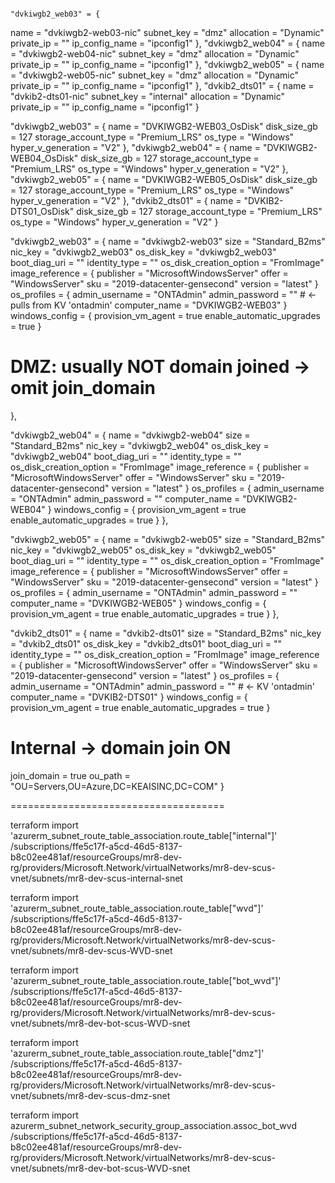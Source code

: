                                                                    "dvkiwgb2_web03" = {
  name           = "dvkiwgb2-web03-nic"
  subnet_key     = "dmz"
  allocation     = "Dynamic"
  private_ip     = ""
  ip_config_name = "ipconfig1"
},
"dvkiwgb2_web04" = {
  name           = "dvkiwgb2-web04-nic"
  subnet_key     = "dmz"
  allocation     = "Dynamic"
  private_ip     = ""
  ip_config_name = "ipconfig1"
},
"dvkiwgb2_web05" = {
  name           = "dvkiwgb2-web05-nic"
  subnet_key     = "dmz"
  allocation     = "Dynamic"
  private_ip     = ""
  ip_config_name = "ipconfig1"
},
"dvkib2_dts01" = {
  name           = "dvkib2-dts01-nic"
  subnet_key     = "internal"
  allocation     = "Dynamic"
  private_ip     = ""
  ip_config_name = "ipconfig1"
}








"dvkiwgb2_web03" = {
  name                 = "DVKIWGB2-WEB03_OsDisk"
  disk_size_gb         = 127
  storage_account_type = "Premium_LRS"
  os_type              = "Windows"
  hyper_v_generation   = "V2"
},
"dvkiwgb2_web04" = {
  name                 = "DVKIWGB2-WEB04_OsDisk"
  disk_size_gb         = 127
  storage_account_type = "Premium_LRS"
  os_type              = "Windows"
  hyper_v_generation   = "V2"
},
"dvkiwgb2_web05" = {
  name                 = "DVKIWGB2-WEB05_OsDisk"
  disk_size_gb         = 127
  storage_account_type = "Premium_LRS"
  os_type              = "Windows"
  hyper_v_generation   = "V2"
},
"dvkib2_dts01" = {
  name                 = "DVKIB2-DTS01_OsDisk"
  disk_size_gb         = 127
  storage_account_type = "Premium_LRS"
  os_type              = "Windows"
  hyper_v_generation   = "V2"
}







"dvkiwgb2_web03" = {
  name                    = "dvkiwgb2-web03"
  size                    = "Standard_B2ms"
  nic_key                 = "dvkiwgb2_web03"
  os_disk_key             = "dvkiwgb2_web03"
  boot_diag_uri           = ""
  identity_type           = ""
  os_disk_creation_option = "FromImage"
  image_reference = {
    publisher = "MicrosoftWindowsServer"
    offer     = "WindowsServer"
    sku       = "2019-datacenter-gensecond"
    version   = "latest"
  }
  os_profiles = {
    admin_username = "ONTAdmin"
    admin_password = ""                  # ← pulls from KV 'ontadmin'
    computer_name  = "DVKIWGB2-WEB03"
  }
  windows_config = {
    provision_vm_agent        = true
    enable_automatic_upgrades = true
  }
  # DMZ: usually NOT domain joined → omit join_domain
},

"dvkiwgb2_web04" = {
  name                    = "dvkiwgb2-web04"
  size                    = "Standard_B2ms"
  nic_key                 = "dvkiwgb2_web04"
  os_disk_key             = "dvkiwgb2_web04"
  boot_diag_uri           = ""
  identity_type           = ""
  os_disk_creation_option = "FromImage"
  image_reference = {
    publisher = "MicrosoftWindowsServer"
    offer     = "WindowsServer"
    sku       = "2019-datacenter-gensecond"
    version   = "latest"
  }
  os_profiles = {
    admin_username = "ONTAdmin"
    admin_password = ""
    computer_name  = "DVKIWGB2-WEB04"
  }
  windows_config = {
    provision_vm_agent        = true
    enable_automatic_upgrades = true
  }
},

"dvkiwgb2_web05" = {
  name                    = "dvkiwgb2-web05"
  size                    = "Standard_B2ms"
  nic_key                 = "dvkiwgb2_web05"
  os_disk_key             = "dvkiwgb2_web05"
  boot_diag_uri           = ""
  identity_type           = ""
  os_disk_creation_option = "FromImage"
  image_reference = {
    publisher = "MicrosoftWindowsServer"
    offer     = "WindowsServer"
    sku       = "2019-datacenter-gensecond"
    version   = "latest"
  }
  os_profiles = {
    admin_username = "ONTAdmin"
    admin_password = ""
    computer_name  = "DVKIWGB2-WEB05"
  }
  windows_config = {
    provision_vm_agent        = true
    enable_automatic_upgrades = true
  }
},

"dvkib2_dts01" = {
  name                    = "dvkib2-dts01"
  size                    = "Standard_B2ms"
  nic_key                 = "dvkib2_dts01"
  os_disk_key             = "dvkib2_dts01"
  boot_diag_uri           = ""
  identity_type           = ""
  os_disk_creation_option = "FromImage"
  image_reference = {
    publisher = "MicrosoftWindowsServer"
    offer     = "WindowsServer"
    sku       = "2019-datacenter-gensecond"
    version   = "latest"
  }
  os_profiles = {
    admin_username = "ONTAdmin"
    admin_password = ""                  # ← KV 'ontadmin'
    computer_name  = "DVKIB2-DTS01"
  }
  windows_config = {
    provision_vm_agent        = true
    enable_automatic_upgrades = true
  }
  # Internal → domain join ON
  join_domain = true
  ou_path     = "OU=Servers,OU=Azure,DC=KEAISINC,DC=COM"
}



=====================================


terraform import 'azurerm_subnet_route_table_association.route_table["internal"]' \
/subscriptions/ffe5c17f-a5cd-46d5-8137-b8c02ee481af/resourceGroups/mr8-dev-rg/providers/Microsoft.Network/virtualNetworks/mr8-dev-scus-vnet/subnets/mr8-dev-scus-internal-snet

terraform import 'azurerm_subnet_route_table_association.route_table["wvd"]' \
/subscriptions/ffe5c17f-a5cd-46d5-8137-b8c02ee481af/resourceGroups/mr8-dev-rg/providers/Microsoft.Network/virtualNetworks/mr8-dev-scus-vnet/subnets/mr8-dev-scus-WVD-snet

terraform import 'azurerm_subnet_route_table_association.route_table["bot_wvd"]' \
/subscriptions/ffe5c17f-a5cd-46d5-8137-b8c02ee481af/resourceGroups/mr8-dev-rg/providers/Microsoft.Network/virtualNetworks/mr8-dev-scus-vnet/subnets/mr8-dev-bot-scus-WVD-snet

terraform import 'azurerm_subnet_route_table_association.route_table["dmz"]' \
/subscriptions/ffe5c17f-a5cd-46d5-8137-b8c02ee481af/resourceGroups/mr8-dev-rg/providers/Microsoft.Network/virtualNetworks/mr8-dev-scus-vnet/subnets/mr8-dev-scus-dmz-snet


terraform import azurerm_subnet_network_security_group_association.assoc_bot_wvd \
/subscriptions/ffe5c17f-a5cd-46d5-8137-b8c02ee481af/resourceGroups/mr8-dev-rg/providers/Microsoft.Network/virtualNetworks/mr8-dev-scus-vnet/subnets/mr8-dev-bot-scus-WVD-snet

